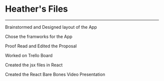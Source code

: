# Heather's Files
---
Brainstormed and Designed layout of the App

Chose the framworks for the App

Proof Read and Edited the Proposal

Worked on Trello Board

Created the jsx files in React

Created the React Bare Bones Video Presentation 

